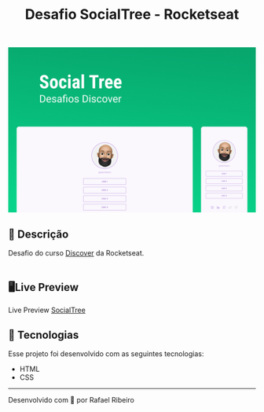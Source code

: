 <h1 align="center">
 Desafio SocialTree - Rocketseat
</h1>

<br>

![Resultado final do projeto](https://github.com/rafaelribeiro-dev/socialtree/blob/main/assets/cover.png)

## 📝 Descrição

Desafio do curso [Discover](https://app.rocketseat.com.br/discover) da Rocketseat. </br></br>

## 🖥Live Preview

Live Preview [SocialTree]()

## 🚀 Tecnologias

Esse projeto foi desenvolvido com as seguintes tecnologias:

- HTML
- CSS

---

Desenvolvido com 💜 por Rafael Ribeiro

